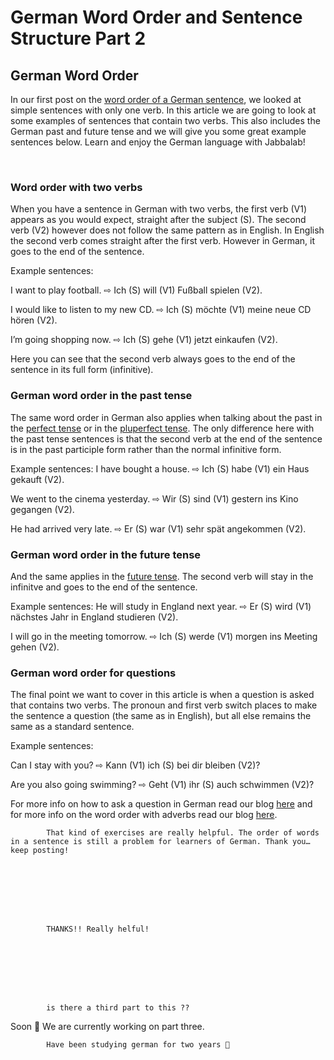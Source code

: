 # German Word Order and Sentence Structure Part 2

[](http://www.jabbalab.com/blog/wp-content/uploads/2010/11/Wordorder2.jpg)

## German Word Order

In our first post on the [word order of a German sentence](http://www.jabbalab.com/blog/851/german-word-order-and-sentence-structure-part-1), we looked at simple sentences with only one verb. In this article we are going to look at some examples of sentences that contain two verbs. This also includes the German past and future tense and we will give you some great example sentences below. Learn and enjoy the German language with Jabbalab!

 

### Word order with two verbs

When you have a sentence in German with two verbs, the first verb (V1) appears as you would expect, straight after the subject (S). The second verb (V2) however does not follow the same pattern as in English. In English the second verb comes straight after the first verb. However in German, it goes to the end of the sentence.

Example sentences:

I want to play football. ⇨ Ich (S) will (V1) Fußball spielen (V2).

I would like to listen to my new CD. ⇨ Ich (S) möchte (V1) meine neue CD hören (V2).

I’m going shopping now. ⇨ Ich (S) gehe (V1) jetzt einkaufen (V2).

Here you can see that the second verb always goes to the end of the sentence in its full form (infinitive).

### German word order in the past tense

The same word order in German also applies when talking about the past in the [perfect tense](../1011/past-tense-german-how-to-talk-about-the-past-in-german.html) or in the [pluperfect tense](../1207/german-past-tense-–-the-pluperfect-tense.html). The only difference here with the past tense sentences is that the second verb at the end of the sentence is in the past participle form rather than the normal infinitive form.

Example sentences:
I have bought a house. ⇨ Ich (S) habe (V1) ein Haus gekauft (V2).

We went to the cinema yesterday. ⇨ Wir (S) sind (V1) gestern ins Kino gegangen (V2).

He had arrived very late. ⇨ Er (S) war (V1) sehr spät angekommen (V2).

### German word order in the future tense

And the same applies in the [future tense](../1126/german-future-tense-and-how-to-use-it.html). The second verb will stay in the infinitve and goes to the end of the sentence. 

Example sentences:
He will study in England next year. ⇨ Er (S) wird (V1) nächstes Jahr in England studieren (V2).

I will go in the meeting tomorrow. ⇨ Ich (S) werde (V1) morgen ins Meeting gehen (V2).

### German word order for questions

The final point we want to cover in this article is when a question is asked that contains two verbs. The pronoun and first verb switch places to make the sentence a question (the same as in English), but all else remains the same as a standard sentence.

Example sentences:

Can I stay with you? ⇨ Kann (V1) ich (S) bei dir bleiben (V2)?

Are you also going swimming? ⇨ Geht (V1) ihr (S) auch schwimmen (V2)?

For more info on how to ask a question in German read our blog [here](../13081/how-to-ask-a-question-in-german.html) and for more info on the word order with adverbs read our blog [here](../7856/german-word-order-with-adverbs.html).

                    


        
        
            That kind of exercises are really helpful. The order of words in a sentence is still a problem for learners of German. Thank you…keep posting!

        

    


        
        
            THANKS!! Really helful!

        

    


        
        
            is there a third part to this ??

        

    


Soon 🙂
We are currently working on part three.



        
        
            Have been studying german for two years 🙂

        

    
